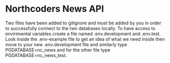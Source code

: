 # Northcoders News API

Two files have been added to gitignore and must be added by you in order to successfully connect to the two databases locally.
To have access to envirimental variables create a file named .env.development and .env.test. Look inside the .env-example file to get an idea of what we need inside then move to your new .env.development file and similarly type PGDATABASE=nc_news and for the other file type PGDATABASE=nc_news_test.
